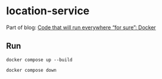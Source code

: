 # location-service

Part of blog: [Code that will run everywhere “for sure”: Docker](https://medium.com/@akshit.jain/code-that-will-run-everywhere-for-sure-docker-aa78bd826982)

## Run

```shell
docker compose up --build

docker compose down
```

